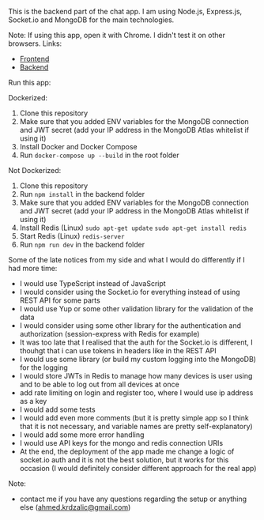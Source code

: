 This is the backend part of the chat app.
I am using Node.js, Express.js, Socket.io and MongoDB for the main technologies.

Note: If using this app, open it with Chrome. I didn't test it on other browsers.
Links:

- [Frontend](https://chat-app-frontend-ak-c3cf052f8812.herokuapp.com/)
- [Backend](https://chat-app-backend-ak-23709ad0c006.herokuapp.com/)

Run this app:

Dockerized:

1. Clone this repository
2. Make sure that you added ENV variables for the MongoDB connection and JWT secret (add your IP address in the MongoDB Atlas whitelist if using it)
3. Install Docker and Docker Compose
4. Run `docker-compose up --build` in the root folder

Not Dockerized:

1. Clone this repository
2. Run `npm install` in the backend folder
3. Make sure that you added ENV variables for the MongoDB connection and JWT secret (add your IP address in the MongoDB Atlas whitelist if using it)
4. Install Redis (Linux)
   `sudo apt-get update`
   `sudo apt-get install redis`
5. Start Redis (Linux)
   `redis-server`
6. Run `npm run dev` in the backend folder

Some of the late notices from my side and what I would do differently if I had more time:

- I would use TypeScript instead of JavaScript
- I would consider using the Socket.io for everything instead of using REST API for some parts
- I would use Yup or some other validation library for the validation of the data
- I would consider using some other library for the authentication and authorization (session-express with Redis for example)
- It was too late that I realised that the auth for the Socket.io is different, I thouhgt that i can use tokens in headers like in the REST API
- I would use some library (or build my custom logging into the MongoDB) for the logging
- I would store JWTs in Redis to manage how many devices is user using and to be able to log out from all devices at once
- add rate limiting on login and register too, where I would use ip address as a key
- I would add some tests
- I would add even more comments (but it is pretty simple app so I think that it is not necessary, and variable names are pretty self-explanatory)
- I would add some more error handling
- I would use API keys for the mongo and redis connection URIs
- At the end, the deployment of the app made me change a logic of socket.io auth and it is not the best solution, but it works for this occasion (I would definitely consider different approach for the real app)

Note:

- contact me if you have any questions regarding the setup or anything else (ahmed.krdzalic@gmail.com)
